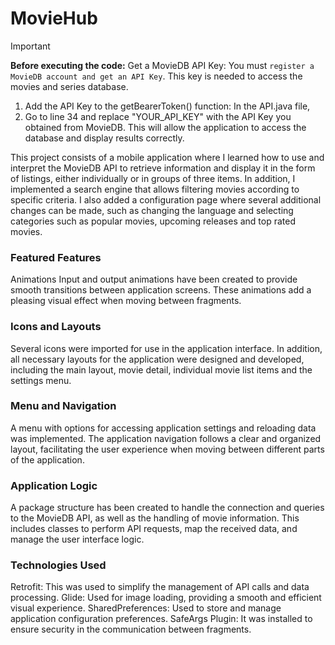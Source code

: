 # MovieHub

> [!IMPORTANT]
> **Before executing the code:**
> Get a MovieDB API Key: You must `register a MovieDB account and get an API Key`. This key is needed to access the movies and series database.
> 1. Add the API Key to the getBearerToken() function: In the API.java file,
> 2. Go to line 34 and replace "YOUR_API_KEY" with the API Key you obtained from MovieDB.
> This will allow the application to access the database and display results correctly.
 
This project consists of a mobile application where I learned how to use and interpret the MovieDB API to retrieve information and display it in the form of listings, either individually or in groups of three items. In addition, I implemented a search engine that allows filtering movies according to specific criteria. I also added a configuration page where several additional changes can be made, such as changing the language and selecting categories such as popular movies, upcoming releases and top rated movies.

### Featured Features
Animations
Input and output animations have been created to provide smooth transitions between application screens. These animations add a pleasing visual effect when moving between fragments.

### Icons and Layouts
Several icons were imported for use in the application interface. In addition, all necessary layouts for the application were designed and developed, including the main layout, movie detail, individual movie list items and the settings menu.

### Menu and Navigation
A menu with options for accessing application settings and reloading data was implemented. The application navigation follows a clear and organized layout, facilitating the user experience when moving between different parts of the application.

### Application Logic
A package structure has been created to handle the connection and queries to the MovieDB API, as well as the handling of movie information. This includes classes to perform API requests, map the received data, and manage the user interface logic.

### Technologies Used
Retrofit: This was used to simplify the management of API calls and data processing.
Glide: Used for image loading, providing a smooth and efficient visual experience.
SharedPreferences: Used to store and manage application configuration preferences.
SafeArgs Plugin: It was installed to ensure security in the communication between fragments.
